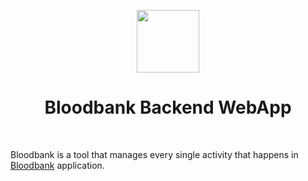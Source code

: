<p align="center">
    <a href="https://github.com/yiisoft" target="_blank">
        <img src="https://lh3.ggpht.com/bdCsRqe6ZtNj3dyQApmCu7TFwdIhemi6hiuIc2QA6j100y8378_gnkwgbC6xMVqmgdk=w300" height="100px">
    </a>
    <h1 align="center">Bloodbank Backend WebApp</h1>
    <br>
</p>

Bloodbank is a tool that manages every single activity that happens in [Bloodbank](https://github.com/deshario/BloodBank) application.
